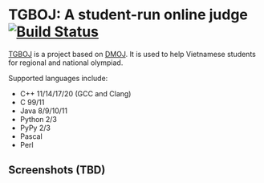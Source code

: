 TGBOJ: A student-run online judge [![Build Status](https://github.com/DMOJ/online-judge/workflows/build/badge.svg)](https://github.com/ziap/tgboj/actions)
=====
[TGBOJ](https://oj.giftedbat.com) is a project based on [DMOJ](https://dmoj.ca/). It is used to help Vietnamese students for regional and national olympiad.

Supported languages include:
* C++ 11/14/17/20 (GCC and Clang)
* C 99/11
* Java 8/9/10/11
* Python 2/3
* PyPy 2/3
* Pascal
* Perl


## Screenshots (TBD)





